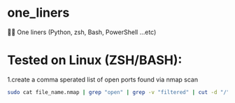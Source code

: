 # one_liners
🐱‍💻 One liners (Python, zsh, Bash, PowerShell ...etc)

# Tested on Linux (ZSH/BASH):
1.create a comma sperated list of open ports found via nmap scan 
```zsh
sudo cat file_name.nmap | grep "open" | grep -v "filtered" | cut -d "/" -f 1 | sort -u | xargs | tr ' ' ',' > ~/Desktop/ports.txt
```
